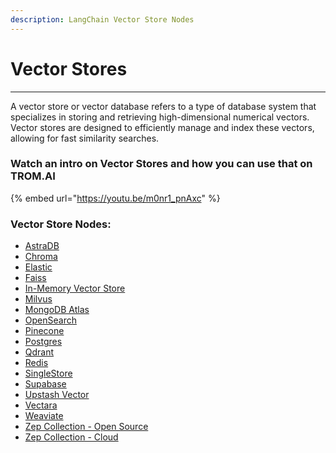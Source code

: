 ```yaml
---
description: LangChain Vector Store Nodes
---
```


# Vector Stores

***

A vector store or vector database refers to a type of database system that specializes in storing and retrieving high-dimensional numerical vectors. Vector stores are designed to efficiently manage and index these vectors, allowing for fast similarity searches.

### Watch an intro on Vector Stores and how you can use that on TROM.AI

{% embed url="https://youtu.be/m0nr1_pnAxc" %}

### Vector Store Nodes:

* [AstraDB](astradb.md)
* [Chroma](chroma.md)
* [Elastic](elastic.md)
* [Faiss](faiss.md)
* [In-Memory Vector Store](in-memory-vector-store.md)
* [Milvus](milvus.md)
* [MongoDB Atlas](mongodb-atlas.md)
* [OpenSearch](opensearch.md)
* [Pinecone](pinecone.md)
* [Postgres](postgres.md)
* [Qdrant](qdrant.md)
* [Redis](redis.md)
* [SingleStore](singlestore.md)
* [Supabase](supabase.md)
* [Upstash Vector](upstash-vector.md)
* [Vectara](vectara.md)
* [Weaviate](weaviate.md)
* [Zep Collection - Open Source](zep-collection-open-source.md)
* [Zep Collection - Cloud](zep-collection-cloud.md)
